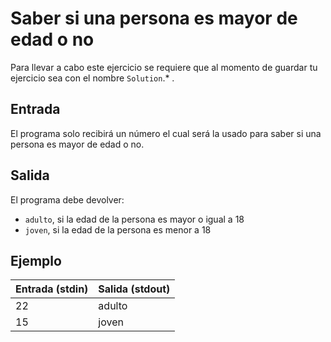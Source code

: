 # Saber si una persona es mayor de edad o no


Para llevar a cabo este ejercicio se requiere que al momento de guardar tu ejercicio sea con el nombre `Solution`.\* .

## Entrada

El programa solo recibirá un número el cual será la usado para saber si una persona es mayor de edad o no.

## Salida

El programa debe devolver:

- `adulto`, si la edad de la persona es mayor o igual a 18
- `joven`, si la edad de la persona es menor a 18


## Ejemplo

| Entrada (stdin) | Salida (stdout) |
| --------------- | --------------- |
| 22              | adulto          |
| 15              | joven           |